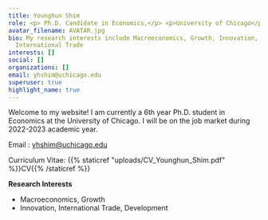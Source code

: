 ```yaml
---
title: Younghun Shim
role: <p> Ph.D. Candidate in Economics,</p> <p>University of Chicago</p>
avatar_filename: AVATAR.jpg
bio: My research interests include Macroeconomics, Growth, Innovation, and
  International Trade
interests: []
social: []
organizations: []
email: yhshim@uchicago.edu
superuser: true
highlight_name: true
---
```

<meta name=theme-color content="#2962ff">

Welcome to my website! I am currently a 6th year Ph.D. student in Economics at the University of Chicago. I will be on the job market during 2022-2023 academic year.

Email : <font color="#5040ae">yhshim@uchicago.edu </font>

Curriculum Vitae: {{% staticref "uploads/CV_Younghun_Shim.pdf" %}}CV{{% /staticref %}}



**R﻿esearch Interests**

<ul><li>M﻿acroeconomics, Growth </li>

<li>Innovation, International Trade, Development </li> </ul>